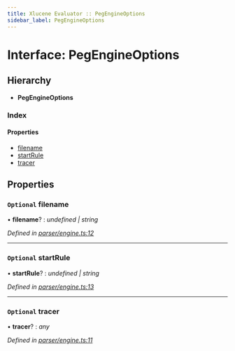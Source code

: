 ```yaml
---
title: Xlucene Evaluator :: PegEngineOptions
sidebar_label: PegEngineOptions
---
```


# Interface: PegEngineOptions

## Hierarchy

* **PegEngineOptions**

### Index

#### Properties

* [filename](pegengineoptions.md#optional-filename)
* [startRule](pegengineoptions.md#optional-startrule)
* [tracer](pegengineoptions.md#optional-tracer)

## Properties

### `Optional` filename

• **filename**? : *undefined | string*

*Defined in [parser/engine.ts:12](https://github.com/terascope/teraslice/blob/e7b0edd3/packages/xlucene-evaluator/src/parser/engine.ts#L12)*

___

### `Optional` startRule

• **startRule**? : *undefined | string*

*Defined in [parser/engine.ts:13](https://github.com/terascope/teraslice/blob/e7b0edd3/packages/xlucene-evaluator/src/parser/engine.ts#L13)*

___

### `Optional` tracer

• **tracer**? : *any*

*Defined in [parser/engine.ts:11](https://github.com/terascope/teraslice/blob/e7b0edd3/packages/xlucene-evaluator/src/parser/engine.ts#L11)*
